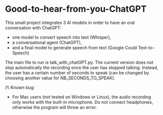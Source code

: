 # Good-to-hear-from-you-ChatGPT
This small project integrates 3 AI models in order to have an oral conversation with ChatGPT: 
- one model to convert speech into text (Whisper), 
- a conversational agent (ChatGPT), 
- and a final model to generate speech from text (Google Could Text-to-Speech)

The main file to run is talk_with_chatGPT.py.
The current version does not stop automatically the recording once the user has stopped talking. Instead, the user has a certain number of seconds to speak (can be changed by choosing another value for NB_SECONDS_TO_SPEAK).

/!\ Known bug: 
- For Mac users (not tested on Windows or Linux), the audio recording only works with the built-in microphone. Do not connect headphones, otherwise the program will throw an error.
